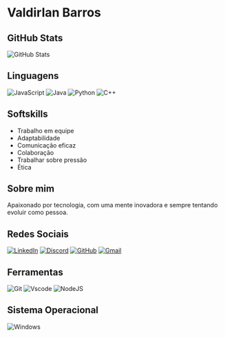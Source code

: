 # Valdirlan Barros

## GitHub Stats

![GitHub Stats](https://github-readme-stats.vercel.app/api?username=valdirlanb&theme=transparent&bg_color=000&border_color=30A3DC&show_icons=true&icon_color=30A3DC&title_color=E94D5F&text_color=FFF)

## Linguagens

![JavaScript](https://img.shields.io/badge/JavaScript-F7DF1E?style=for-the-badge&logo=javascript&logoColor=black) ![Java](https://img.shields.io/badge/java-%23ED8B00.svg?style=for-the-badge&logo=openjdk&logoColor=white) ![Python](https://img.shields.io/badge/python-3670A0?style=for-the-badge&logo=python&logoColor=ffdd54) ![C++](https://img.shields.io/badge/C%2B%2B-00599C?style=for-the-badge&logo=c%2B%2B&logoColor=white)

## Softskills

 - Trabalho em equipe
 - Adaptabilidade
 - Comunicação eficaz
 - Colaboração
 - Trabalhar sobre pressão
 - Ética

 ## Sobre mim

 Apaixonado por tecnologia, com uma mente inovadora e sempre tentando evoluir como pessoa.

 ## Redes Sociais

 [![LinkedIn](https://img.shields.io/badge/LinkedIn-0077B5?style=for-the-badge&logo=linkedin&logoColor=white)](https://www.linkedin.com/in/SEUUSERNAME/) [![Discord](https://img.shields.io/badge/Discord-7289DA?style=for-the-badge&logo=discord&logoColor=white)](https://discord.com/channels/@SEUUSERNAME/) [![GitHub](https://img.shields.io/badge/GitHub-100000?style=for-the-badge&logo=github&logoColor=white)](https://github.com/SEUUSERNAME) [![Gmail](https://img.shields.io/badge/Gmail-333333?style=for-the-badge&logo=gmail&logoColor=red)](mailto:SEUGMAIL)

 ## Ferramentas

 ![Git](https://img.shields.io/badge/GIT-E44C30?style=for-the-badge&logo=git&logoColor=white) ![Vscode](https://img.shields.io/badge/Vscode-007ACC?style=for-the-badge&logo=visual-studio-code&logoColor=white) ![NodeJS](https://img.shields.io/badge/node.js-6DA55F?style=for-the-badge&logo=node.js&logoColor=white)

 ## Sistema Operacional

 ![Windows](https://img.shields.io/badge/Windows-000?style=for-the-badge&logo=windows&logoColor=2CA5E0)
